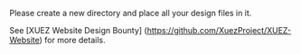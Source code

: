 Please create a new directory and place all your design files in it.

See [XUEZ Website Design Bounty] (https://github.com/XuezProject/XUEZ-Website) for more details.
